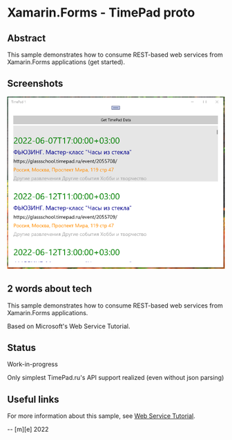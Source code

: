 # Xamarin.Forms - TimePad proto

## Abstract
 This sample demonstrates how to consume REST-based web services from Xamarin.Forms applications (get started).

## Screenshots

![TimePad application screenshot](Images/shot1.png "TimePad application screenshot")

## 2 words about tech

This sample demonstrates how to consume REST-based web services from Xamarin.Forms applications. 

Based on Microsoft's Web Service Tutorial.

## Status

Work-in-progress

Only simplest TimePad.ru's API support realized (even without json parsing)

## Useful links
For more information about this sample, 
see [Web Service Tutorial](https://docs.microsoft.com/xamarin/get-started/tutorials/web-service/).

-- [m][e] 2022




